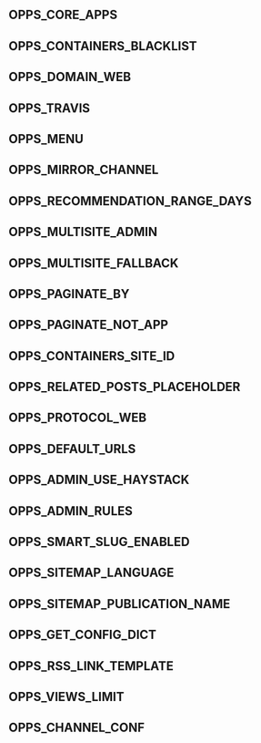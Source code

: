OPPS_CORE_APPS
-----------

OPPS_CONTAINERS_BLACKLIST
-----------

OPPS_DOMAIN_WEB
-----------

OPPS_TRAVIS
-----------

OPPS_MENU
-----------
    
OPPS_MIRROR_CHANNEL
-----------

OPPS_RECOMMENDATION_RANGE_DAYS
-----------

OPPS_MULTISITE_ADMIN
-----------

OPPS_MULTISITE_FALLBACK
-----------

OPPS_PAGINATE_BY
-----------

OPPS_PAGINATE_NOT_APP
-----------

OPPS_CONTAINERS_SITE_ID
-----------

OPPS_RELATED_POSTS_PLACEHOLDER
-----------

OPPS_PROTOCOL_WEB
-----------

OPPS_DEFAULT_URLS
-----------

OPPS_ADMIN_USE_HAYSTACK
-----------

OPPS_ADMIN_RULES
-----------

OPPS_SMART_SLUG_ENABLED
-----------

OPPS_SITEMAP_LANGUAGE
-----------

OPPS_SITEMAP_PUBLICATION_NAME
-----------

OPPS_GET_CONFIG_DICT
-----------

OPPS_RSS_LINK_TEMPLATE
-----------

OPPS_VIEWS_LIMIT
-----------

OPPS_CHANNEL_CONF
-----------
